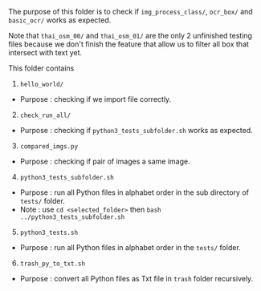 The purpose of this folder is to check if `img_process_class/`, `ocr_box/` 
and `basic_ocr/` works as expected.

Note that `thai_osm_00/` and `thai_osm_01/` are the only 2 unfinished testing files
because we don't finish the feature that allow us to filter all box that intersect 
with text yet.

This folder contains
1.  `hello_world/`
-   Purpose : checking if we import file correctly.
2.  `check_run_all/` 
-   Purpose : checking if `python3_tests_subfolder.sh` works as expected.
3.  `compared_imgs.py`
-   Purpose : checking if pair of images a same image.
4.  `python3_tests_subfolder.sh`
-   Purpose : run all Python files in alphabet order in the sub directory of `tests/` folder.
-   Note : use `cd <selected_folder>` then `bash ../python3_tests_subfolder.sh`
5.  `python3_tests.sh`
-   Purpose : run all Python files in alphabet order in the `tests/` folder.
6.  `trash_py_to_txt.sh`
-   Purpose : convert all Python files as Txt file in `trash` folder recursively.
